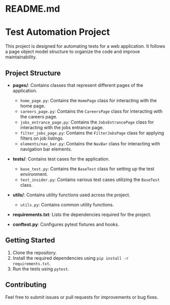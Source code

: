 # README.md

# Test Automation Project

This project is designed for automating tests for a web application. It follows a page object model structure to organize the code and improve maintainability.

## Project Structure

- **pages/**: Contains classes that represent different pages of the application.
  - `home_page.py`: Contains the `HomePage` class for interacting with the home page.
  - `careers_page.py`: Contains the `CareersPage` class for interacting with the careers page.
  - `jobs_entrance_page.py`: Contains the `JobsEntrancePage` class for interacting with the jobs entrance page.
  - `filter_jobs_page.py`: Contains the `FilterJobsPage` class for applying filters on job listings.
  - `elements/nav_bar.py`: Contains the `NavBar` class for interacting with navigation bar elements.

- **tests/**: Contains test cases for the application.
  - `base_test.py`: Contains the `BaseTest` class for setting up the test environment.
  - `test_insider.py`: Contains various test cases utilizing the `BaseTest` class.

- **utils/**: Contains utility functions used across the project.
  - `utils.py`: Contains common utility functions.

- **requirements.txt**: Lists the dependencies required for the project.

- **conftest.py**: Configures pytest fixtures and hooks.

## Getting Started

1. Clone the repository.
2. Install the required dependencies using `pip install -r requirements.txt`.
3. Run the tests using `pytest`.

## Contributing

Feel free to submit issues or pull requests for improvements or bug fixes.